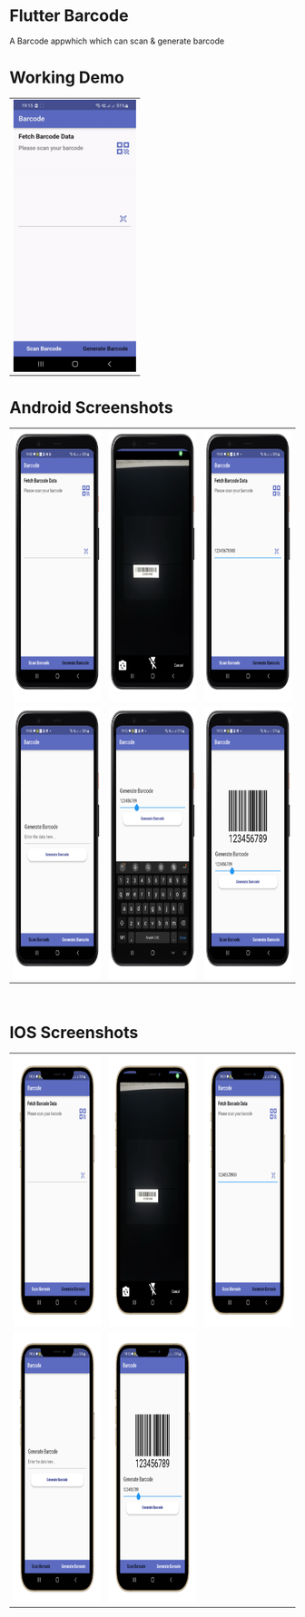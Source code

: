 # Flutter Barcode 
A Barcode appwhich which can scan & generate barcode

# Working Demo
 
  <table>
  <tr>
  <td><img src="https://github.com/MarvelApps-Flutter/barcode_demo/blob/master/screenshot/screen.gif" height="480px"></td>
    </tr>
  </table>
    

# Android Screenshots

<table>
  <tr>
    <td><img src="https://github.com/MarvelApps-Flutter/barcode_demo/blob/master/screenshot/android/Android1.png" height="480px"</td>
    <td><img src="https://github.com/MarvelApps-Flutter/barcode_demo/blob/master/screenshot/android/Android2.png" height="480px"></td>
  <td><img src="https://github.com/MarvelApps-Flutter/barcode_demo/blob/master/screenshot/android/Android3.png" height="480px"></td>
</tr>
 <tr>
    <td><img src="https://github.com/MarvelApps-Flutter/barcode_demo/blob/master/screenshot/android/Android4.png" height="480px"</td>
    <td><img src="https://github.com/MarvelApps-Flutter/barcode_demo/blob/master/screenshot/android/Android5.png" height="480px"></td>
  <td><img src="https://github.com/MarvelApps-Flutter/barcode_demo/blob/master/screenshot/android/Android6.png" height="480px"></td>
</tr>
 </table>

</br>

# IOS Screenshots

<table>
  <tr>
    <td><img src="https://github.com/MarvelApps-Flutter/barcode_demo/blob/master/screenshot/ios/ios1.png" height="480px"</td>
    <td><img src="https://github.com/MarvelApps-Flutter/barcode_demo/blob/master/screenshot/ios/ios2.png" height="480px"></td>
  <td><img src="https://github.com/MarvelApps-Flutter/barcode_demo/blob/master/screenshot/ios/ios3.png" height="480px"></td>
</tr>
 <tr>
    <td><img src="https://github.com/MarvelApps-Flutter/barcode_demo/blob/master/screenshot/ios/ios4.png" height="480px"</td>
  <td><img src="https://github.com/MarvelApps-Flutter/barcode_demo/blob/master/screenshot/ios/ios6.png" height="480px"></td>
</tr>
 </table>
